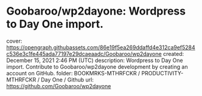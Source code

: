 # Goobaroo/wp2dayone: Wordpress to Day One import.

cover: https://opengraph.githubassets.com/86e19f5ea269ddaffd4e312ca9ef5284c536e3c1fe445ada77197e29dcaeaadc/Goobaroo/wp2dayone
created: December 15, 2021 2:46 PM (UTC)
description: Wordpress to Day One import. Contribute to Goobaroo/wp2dayone development by creating an account on GitHub.
folder: BOOKMRKS-MTHRFCKR / PRODUCTIVITY-MTHRFCKR / Day One / Github
url: https://github.com/Goobaroo/wp2dayone